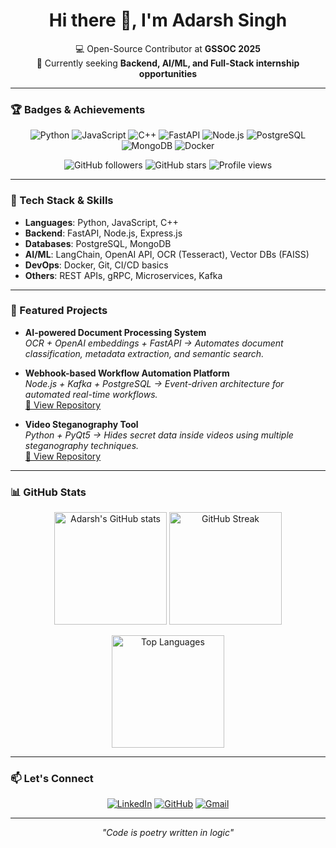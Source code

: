 <!-- Hi there 👋, I'm Adarsh Singh -->

<h1 align="center">Hi there 👋, I'm Adarsh Singh</h1>
<p align="center">
  💻 Open-Source Contributor at <b>GSSOC 2025</b><br>
  📍 Currently seeking <b>Backend, AI/ML, and Full-Stack internship opportunities</b>
</p>

---

### 🏆 Badges & Achievements

<p align="center">
  <img src="https://img.shields.io/badge/Python-3776AB?style=for-the-badge&logo=python&logoColor=white" alt="Python"/>
  <img src="https://img.shields.io/badge/JavaScript-F7DF1E?style=for-the-badge&logo=javascript&logoColor=black" alt="JavaScript"/>
  <img src="https://img.shields.io/badge/C++-00599C?style=for-the-badge&logo=c%2B%2B&logoColor=white" alt="C++"/>
  <img src="https://img.shields.io/badge/FastAPI-005571?style=for-the-badge&logo=fastapi" alt="FastAPI"/>
  <img src="https://img.shields.io/badge/Node.js-43853D?style=for-the-badge&logo=node.js&logoColor=white" alt="Node.js"/>
  <img src="https://img.shields.io/badge/PostgreSQL-316192?style=for-the-badge&logo=postgresql&logoColor=white" alt="PostgreSQL"/>
  <img src="https://img.shields.io/badge/MongoDB-4EA94B?style=for-the-badge&logo=mongodb&logoColor=white" alt="MongoDB"/>
  <img src="https://img.shields.io/badge/Docker-2496ED?style=for-the-badge&logo=docker&logoColor=white" alt="Docker"/>
</p>

<p align="center">
  <img src="https://img.shields.io/github/followers/Adarsh0427?label=Followers&style=social" alt="GitHub followers"/>
  <img src="https://img.shields.io/github/stars/Adarsh0427?affiliations=OWNER%2CCOLLABORATOR&style=social" alt="GitHub stars"/>
  <img src="https://komarev.com/ghpvc/?username=Adarsh0427&label=Profile%20views&color=0e75b6&style=flat" alt="Profile views"/>
</p>

---

### 🚀 Tech Stack & Skills

- **Languages**: Python, JavaScript, C++
- **Backend**: FastAPI, Node.js, Express.js
- **Databases**: PostgreSQL, MongoDB
- **AI/ML**: LangChain, OpenAI API, OCR (Tesseract), Vector DBs (FAISS)
- **DevOps**: Docker, Git, CI/CD basics
- **Others**: REST APIs, gRPC, Microservices, Kafka

---

### 🌟 Featured Projects

- **AI-powered Document Processing System**  
  _OCR + OpenAI embeddings + FastAPI → Automates document classification, metadata extraction, and semantic search._  

- **Webhook-based Workflow Automation Platform**  
  _Node.js + Kafka + PostgreSQL → Event-driven architecture for automated real-time workflows._  
  [🔗 View Repository](https://github.com/Adarsh0427/casket_0427)

- **Video Steganography Tool**  
  _Python + PyQt5 → Hides secret data inside videos using multiple steganography techniques._  
  [🔗 View Repository](https://github.com/Adarsh0427/video_steganography)

---

### 📊 GitHub Stats

<p align="center">
  <img src="https://github-readme-stats.vercel.app/api?username=Adarsh0427&show_icons=true&theme=radical" alt="Adarsh's GitHub stats" height="180"/>
  <img src="https://github-readme-streak-stats.herokuapp.com/?user=Adarsh0427&theme=radical" alt="GitHub Streak" height="180"/>
</p>

<p align="center">
  <img src="https://github-readme-stats.vercel.app/api/top-langs/?username=Adarsh0427&layout=compact&theme=radical" alt="Top Languages" height="180"/>
</p>

---

### 📫 Let's Connect

<p align="center">
  <a href="https://www.linkedin.com/in/adarsh-singh-84a345226"><img src="https://img.shields.io/badge/LinkedIn-0077B5?style=for-the-badge&logo=linkedin&logoColor=white" alt="LinkedIn"/></a>
  <a href="https://github.com/Adarsh0427"><img src="https://img.shields.io/badge/GitHub-100000?style=for-the-badge&logo=github&logoColor=white" alt="GitHub"/></a>
  <a href="mailto:adarshsingh0427@gmail.com"><img src="https://img.shields.io/badge/Gmail-D14836?style=for-the-badge&logo=gmail&logoColor=white" alt="Gmail"/></a>
</p>

---

<p align="center">
  <i>"Code is poetry written in logic"</i>
</p>

<!--
**Adarsh0427/Adarsh0427** is a ✨ special ✨ repository because its `README.md` (this file) appears on your GitHub profile.
-->
